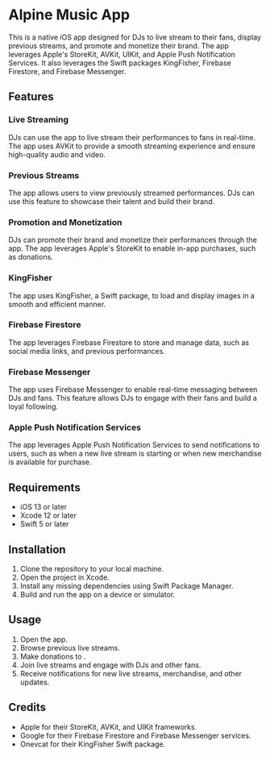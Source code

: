 # Alpine Music App

This is a native iOS app designed for DJs to live stream to their fans, display previous streams, and promote and monetize their brand. The app leverages Apple's StoreKit, AVKit, UIKit, and Apple Push Notification Services. It also leverages the Swift packages KingFisher, Firebase Firestore, and Firebase Messenger.

## Features

### Live Streaming

DJs can use the app to live stream their performances to fans in real-time. The app uses AVKit to provide a smooth streaming experience and ensure high-quality audio and video.

### Previous Streams

The app allows users to view previously streamed performances. DJs can use this feature to showcase their talent and build their brand.

### Promotion and Monetization

DJs can promote their brand and monetize their performances through the app. The app leverages Apple's StoreKit to enable in-app purchases, such as donations.

### KingFisher

The app uses KingFisher, a Swift package, to load and display images in a smooth and efficient manner.

### Firebase Firestore

The app leverages Firebase Firestore to store and manage data, such as social media links, and previous performances.

### Firebase Messenger

The app uses Firebase Messenger to enable real-time messaging between DJs and fans. This feature allows DJs to engage with their fans and build a loyal following.

### Apple Push Notification Services

The app leverages Apple Push Notification Services to send notifications to users, such as when a new live stream is starting or when new merchandise is available for purchase.

## Requirements

- iOS 13 or later
- Xcode 12 or later
- Swift 5 or later

## Installation

1. Clone the repository to your local machine.
2. Open the project in Xcode.
3. Install any missing dependencies using Swift Package Manager.
4. Build and run the app on a device or simulator.

## Usage

1. Open the app.
2. Browse previous live streams.
3. Make donations to .
4. Join live streams and engage with DJs and other fans.
5. Receive notifications for new live streams, merchandise, and other updates.

## Credits

- Apple for their StoreKit, AVKit, and UIKit frameworks.
- Google for their Firebase Firestore and Firebase Messenger services.
- Onevcat for their KingFisher Swift package.
